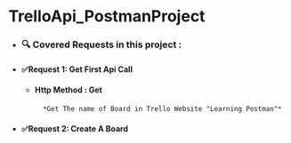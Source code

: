 # TrelloApi_PostmanProject

  - ### 🔍️ Covered Requests in this project :
 - #### ✅Request 1: Get First Api Call
    - #### Http Method : Get
            *Get The name of Board in Trello Website "Learning Postman"*
  - #### ✅Request 2: Create A Board  
